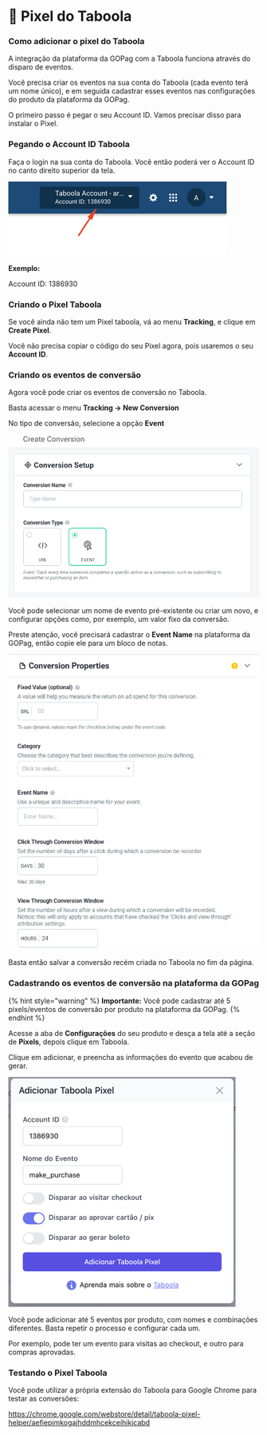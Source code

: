 # 🔵 Pixel do Taboola

### Como adicionar o pixel do Taboola

A integração da plataforma da GOPag com a Taboola funciona através do disparo de eventos.

Você precisa criar os eventos na sua conta do Taboola (cada evento terá um nome único), e em seguida cadastrar esses eventos nas configurações do produto da plataforma da GOPag.

O primeiro passo é pegar o seu Account ID. Vamos precisar disso para instalar o Pixel.

### Pegando o Account ID Taboola

Faça o login na sua conta do Taboola. Você então poderá ver o Account ID no canto direito superior da tela.

![](/assets/ads/35_taboola_pixel.png)

**Exemplo:**

Account ID: 1386930

### Criando o Pixel Taboola

Se você ainda não tem um Pixel taboola, vá ao menu **Tracking**, e clique em **Create Pixel**.

Você não precisa copiar o código do seu Pixel agora, pois usaremos o seu **Account ID**.

### Criando os eventos de conversão

Agora você pode criar os eventos de conversão no Taboola.

Basta acessar o menu **Tracking -> New Conversion**

No tipo de conversão, selecione a opção **Event**

![](/assets/ads/36_taboola_pixel_event.png)

Você pode selecionar um nome de evento pré-existente ou criar um novo, e configurar opções como, por exemplo, um valor fixo da conversão.

Preste atenção, você precisará cadastrar o **Event Name** na plataforma da GOPag, então copie ele para um bloco de notas.

![](/assets/ads/37_taboola_pixel_event_name.png)

Basta então salvar a conversão recém criada no Taboola no fim da página.

### Cadastrando os eventos de conversão na plataforma da GOPag

{% hint style="warning" %}
**Importante:** Você pode cadastrar até 5 pixels/eventos de conversão por produto na plataforma da GOPag.
{% endhint %}

Acesse a aba de **Configurações** do seu produto e desça a tela até a seção de **Pixels**, depois clique em Taboola.

Clique em adicionar, e preencha as informações do evento que acabou de gerar.

![](/assets/ads/38_taboola_pixel_add.png)

Você pode adicionar até 5 eventos por produto, com nomes e combinações diferentes. Basta repetir o processo e configurar cada um.

Por exemplo, pode ter um evento para visitas ao checkout, e outro para compras aprovadas.

### Testando o Pixel Taboola

Você pode utilizar a própria extensão do Taboola para Google Chrome para testar as conversões:

https://chrome.google.com/webstore/detail/taboola-pixel-helper/aefiepimkogajhddmhcekceihikjcabd

<br>
<br>